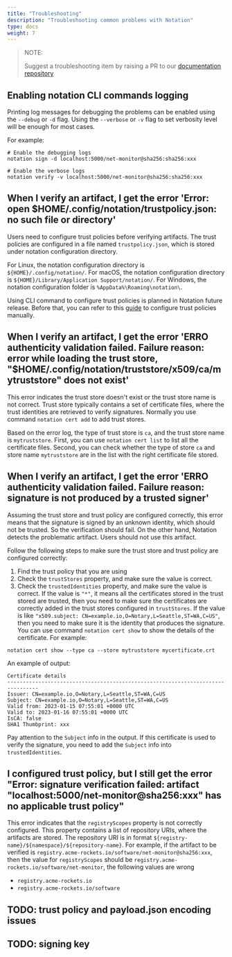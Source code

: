 ```yaml
---
title: "Troubleshooting"
description: "Troubleshooting common problems with Notation"
type: docs
weight: 7
---
```


> NOTE:
>
> Suggest a troubleshooting item by raising a PR to our [documentation repository](https://github.com/notaryproject/notaryproject.dev)

## Enabling notation CLI commands logging

Printing log messages for debugging the problems can be enabled using the `--debug` or `-d` flag. Using the `--verbose` or `-v` flag to set verbosity level will be enough for most cases.

For example:

```shell
# Enable the debugging logs
notation sign -d localhost:5000/net-monitor@sha256:sha256:xxx

# Enable the verbose logs
notation verify -v localhost:5000/net-monitor@sha256:sha256:xxx
```

## When I verify an artifact, I get the error 'Error: open $HOME/.config/notation/trustpolicy.json: no such file or directory'

Users need to configure trust policies before verifying artifacts. The trust policies are configured in a file named `trustpolicy.json`, which is stored under notation configuration directory.

For Linux, the notation configuration directory is `${HOME}/.config/notation/`. For macOS, the notation configuration directory is `${HOME}/Library/Application Support/notation/`. For Windows, the notation configuration folder is `%AppData%\Roaming\notation\`.

Using CLI command to configure trust policies is planned in Notation future release. Before that, you can refer to this [guide](https://github.com/notaryproject/notation/blob/v1.0.0-rc.1/specs/commandline/verify.md#configure-trust-policy) to configure trust policies manually.

## When I verify an artifact, I get the error 'ERRO authenticity validation failed. Failure reason: error while loading the trust store, "$HOME/.config/notation/truststore/x509/ca/mytruststore" does not exist'

This error indicates the trust store doesn't exist or the trust store name is not correct. Trust store typically contains a set of certificate files, where the trust identities are retrieved to verify signatures. Normally you use command `notation cert add` to add trust stores.

Based on the error log, the type of trust store is `ca`, and the trust store name is `mytruststore`. First, you can use `notation cert list` to list all the certificate files. Second, you can check whether the type of store `ca` and store name `mytruststore` are in the list with the right certificate file stored.

## When I verify an artifact, I get the error 'ERRO authenticity validation failed. Failure reason: signature is not produced by a trusted signer'

Assuming the trust store and trust policy are configured correctly, this error means that the signature is signed by an unknown identity, which should not be trusted. So the verification should fail. On the other hand, Notation detects the problematic artifact. Users should not use this artifact.

Follow the following steps to make sure the trust store and trust policy are configured correctly:

1. Find the trust policy that you are using
2. Check the `trustStores` property, and make sure the value is correct.
3. Check the `trustedIdentities` property, and make sure the value is correct. If the value is `"*"`, it means all the certificates stored in the trust stored are trusted, then you need to make sure the certificates are correctly added in the trust stores configured in `trustStores`. If the value is like `"x509.subject: CN=example.io,O=Notary,L=Seattle,ST=WA,C=US"`, then you need to make sure it is the identity that produces the signature. You can use command `notation cert show` to show the details of the certificate. For example:

```shell
notation cert show --type ca --store mytruststore mycertificate.crt
```

An example of output:

```text
Certificate details
--------------------------------------------------------------------------------
Issuer: CN=example.io,O=Notary,L=Seattle,ST=WA,C=US
Subject: CN=example.io,O=Notary,L=Seattle,ST=WA,C=US
Valid from: 2023-01-15 07:55:01 +0000 UTC
Valid to: 2023-01-16 07:55:01 +0000 UTC
IsCA: false
SHA1 Thumbprint: xxx
```

Pay attention to the `Subject` info in the output. If this certificate is used to verify the signature, you need to add the `Subject` info into `trustedIdentities`.

## I configured trust policy, but I still get the error "Error: signature verification failed: artifact "localhost:5000/net-monitor@sha256:xxx" has no applicable trust policy"

This error indicates that the `registryScopes` property is not correctly configured. This property contains a list of repository URIs, where the artifacts are stored. The repository URI is in format `${registry-name}/${namespace}/${repository-name}`. For example, if the artifact to be verified is `registry.acme-rockets.io/software/net-monitor@sha256:xxx`, then the value for `registryScopes` should be `registry.acme-rockets.io/software/net-monitor`, the following values are wrong

- `registry.acme-rockets.io`
- `registry.acme-rockets.io/software`

## TODO: trust policy and payload.json encoding issues

## TODO: signing key
